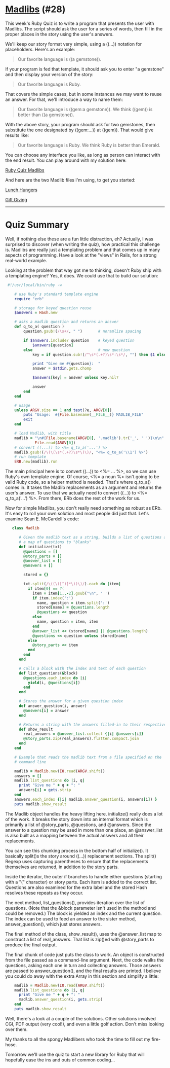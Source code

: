 # [Madlibs](http://rubyquiz.com/quiz28.html) (#28)

This week's Ruby Quiz is to write a program that presents the user with Madlibs. The script should ask the user for a series of words, then fill in the proper places in the story using the user's answers.

We'll keep our story format very simple, using a ((...)) notation for placeholders. Here's an example:

>  Our favorite language is ((a gemstone)).

If your program is fed that template, it should ask you to enter "a gemstone" and then display your version of the story:

> Our favorite language is Ruby.

That covers the simple cases, but in some instances we may want to reuse an answer. For that, we'll introduce a way to name them:

>  Our favorite language is ((gem:a gemstone)).  We think ((gem)) is better than ((a gemstone)).

With the above story, your program should ask for two gemstones, then substitute the one designated by ((gem:...)) at ((gem)). That would give results like:

> Our favorite language is Ruby.  We think Ruby is better than Emerald.

You can choose any interface you like, as long as person can interact with the end result. You can play around with my solution here:

[Ruby Quiz Madlibs](http://rubyquiz.com/cgi-bin/madlib.cgi)

And here are the two Madlib files I'm using, to get you started:

[Lunch Hungers](http://rubyquiz.com/madlibs/Lunch_Hungers.madlib)

[Gift Giving](http://rubyquiz.com/madlibs/Gift_Giving.madlib)

------

# Quiz Summary

Well, if nothing else these are a fun little distraction, eh? Actually, I was surprised to discover (when writing the quiz), how practical this challenge is. Madlibs are really just a templating problem and that comes up in many aspects of programming. Have a look at the "views" in Rails, for a strong real-world example.

Looking at the problem that way got me to thinking, doesn't Ruby ship with a templating engine? Yes, it does. We could use that to build our solution:

```ruby
 #!/usr/local/bin/ruby -w

    # use Ruby's standard template engine
    require "erb"

    # storage for keyed question reuse
    $answers = Hash.new

    # asks a madlib question and returns an answer
    def q_to_a( question )
        question.gsub!(/\s+/, " ")       # noramlize spacing

        if $answers.include? question    # keyed question
            $answers[question]
        else                             # new question
            key = if question.sub!(/^\s*(.+?)\s*:\s*/, "") then $1 else nil end

            print "Give me #{question}:  "
            answer = $stdin.gets.chomp

            $answers[key] = answer unless key.nil?

            answer
        end
    end

    # usage
    unless ARGV.size == 1 and test(?e, ARGV[0])
        puts "Usage:  #{File.basename(__FILE__)} MADLIB_FILE"
        exit
    end

    # load Madlib, with title
    madlib = "\n#{File.basename(ARGV[0], '.madlib').tr('_', ' ')}\n\n" +
             File.read(ARGV[0])
    # convert ((...)) to <%= q_to_a('...') %>
    madlib.gsub!(/\(\(\s*(.+?)\s*\)\)/, "<%= q_to_a('\\1') %>")
    # run template
    ERB.new(madlib).run
```

The main principal here is to convert ((...)) to <%= ... %>, so we can use Ruby's own template engine. Of course, <%= a noun %> isn't going to be valid Ruby code, so a helper method is needed. That's where q_to_a() comes in. It takes the Madlib replacements as an argument and returns the user's answer. To use that we actually need to convert ((...)) to <%= q_to_a('...') %>. From there, ERb does the rest of the work for us.

Now for simple Madlibs, you don't really need something as robust as ERb. It's easy to roll your own solution and most people did just that. Let's examine Sean E. McCardell's code:

```ruby
   class Madlib

      # Given the madlib text as a string, builds a list of questions and
      # a map of questions to "blanks"
      def initialize(txt)
        @questions = []
        @story_parts = []
        @answer_list = []
        @answers = []

        stored = {}

        txt.split(/\((\([^)]*\))\)/).each do |item|
          if item[0] == ?(
            item = item[1..-2].gsub("\n", ' ')
            if item.index(':')
              name, question = item.split(':')
              stored[name] = @questions.length
              @questions << question
            else
              name, question = item, item
            end
            @answer_list << (stored[name] || @questions.length)
            @questions << question unless stored[name]
          else
            @story_parts << item
          end
        end
      end

      # Calls a block with the index and text of each question
      def list_questions(&block)
        @questions.each_index do |i|
          yield(i, @questions[i])
        end
      end

      # Stores the answer for a given question index
      def answer_question(i, answer)
        @answers[i] = answer
      end

      # Returns a string with the answers filled-in to their respective blanks
      def show_result
        real_answers = @answer_list.collect {|i| @answers[i]}
        @story_parts.zip(real_answers).flatten.compact.join
      end
    end

    # Example that reads the madlib text from a file specified on the
    # command line

    madlib = Madlib.new(IO.read(ARGV.shift))
    answers = []
    madlib.list_questions do |i, q|
      print "Give me " + q + ": "
      answers[i] = gets.strip
    end
    answers.each_index {|i| madlib.answer_question(i, answers[i]) }
    puts madlib.show_result

```

The Madlib object handles the heavy lifting here. initialize() really does a lot of the work. It breaks the story down into an internal format which is primarily a list of @story_parts, @questions, and @answers. Since the answer to a question may be used in more than one place, an @answer_list is also built as a mapping between the actual answers and all their replacements.

You can see this chunking process in the bottom half of initialize(). It basically split()s the story around ((...)) replacement sections. The split() Regexp uses capturing parentheses to ensure that the replacements themselves are returned, in addition to the story parts.

Inside the iterator, the outer if branches to handle either questions (starting with a "(" character) or story parts. Each item is added to the correct list. Questions are also examined for the extra label and the stored Hash resolves these repeats as they occur.

The next method, list_questions(), provides iteration over the list of questions. (Note that the &block parameter isn't used in the method and could be removed.) The block is yielded an index and the current question. The index can be used to feed an answer to the sister method, answer_question(), which just stores answers.

The final method of the class, show_result(), uses the @answer_list map to construct a list of real_answers. That list is zip()ed with @story_parts to produce the final output.

The final chunk of code just puts the class to work. An object is constructed from the file passed as a command-line argument. Next, the code walks the questions, asking each one in turn and collecting answers. Those answers are passed to answer_question(), and the final results are printed. I believe you could do away with the extra Array in this section and simplify a little:

```ruby
    madlib = Madlib.new(IO.read(ARGV.shift))
    madlib.list_questions do |i, q|
      print "Give me " + q + ": "
      madlib.answer_question(i, gets.strip)
    end
    puts madlib.show_result
```

Well, there's a look at a couple of the solutions. Other solutions involved CGI, PDF output (very cool!), and even a little golf action. Don't miss looking over them.

My thanks to all the spongy Madlibers who took the time to fill out my fire-hose.

Tomorrow we'll use the quiz to start a new library for Ruby that will hopefully ease the ins and outs of common coding...
